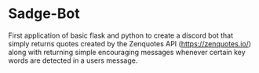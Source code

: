 # Sadge-Bot
First application of basic flask and python to create a discord bot that simply returns quotes created by the Zenquotes API (https://zenquotes.io/) along with returning simple
encouraging messages whenever certain key words are detected in a users message.
